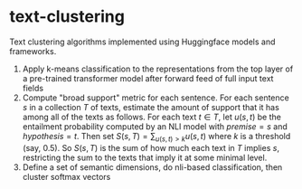 # text-clustering

Text clustering algorithms implemented using Huggingface models and frameworks.

1. Apply k-means classification to the representations from the top layer of a pre-trained transformer model after forward feed of full input text fields
2. Compute "broad support" metric for each sentence. For each sentence $s$ in a collection $T$ of texts, estimate the amount of support that it has among all of the texts as follows.  For each text $t \in T$, let $u(s,t)$ be the entailment probability computed by an NLI model with $premise = s$ and $hypothesis = t$.  Then set $S(s, T) = \sum_{u(s,t) > k}u(s,t)$ where $k$ is a threshold (say, $0.5$).  So $S(s,T)$ is the sum of how much each text in $T$ implies $s$, restricting the sum to the texts that imply it at some minimal level.
3. Define a set of semantic dimensions, do nli-based classification, then cluster softmax vectors

